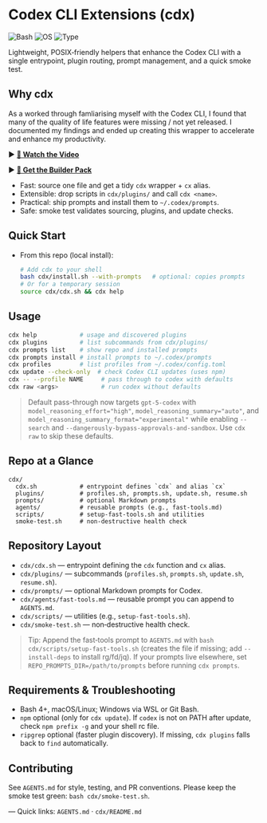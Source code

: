 # Codex CLI Extensions (cdx)

![Bash](https://img.shields.io/badge/Bash-4%2B-1f425f?logo=gnu-bash&logoColor=white)
![OS](https://img.shields.io/badge/OS-macOS%20%7C%20Linux-lightgrey)
![Type](https://img.shields.io/badge/Type-CLI%20Helpers-blue)

Lightweight, POSIX‑friendly helpers that enhance the Codex CLI with a single entrypoint, plugin routing, prompt management, and a quick smoke test.

## Why cdx

As a worked through famliarising myself with the Codex CLI, I found that many of the quality of life features were missing / not yet released. I documented my findings and ended up creating this wrapper to accelerate and enhance my productivity.

► [**🎥 Watch the Video**](https://www.youtube.com/watch?v=3564u77Vyqk)

► [**🧰 Get the Builder Pack**](https://rebrand.ly/aa0f77)

- Fast: source one file and get a tidy `cdx` wrapper + `cx` alias.
- Extensible: drop scripts in `cdx/plugins/` and call `cdx <name>`.
- Practical: ship prompts and install them to `~/.codex/prompts`.
- Safe: smoke test validates sourcing, plugins, and update checks.

## Quick Start

- From this repo (local install):
  ```bash
  # Add cdx to your shell
  bash cdx/install.sh --with-prompts   # optional: copies prompts
  # Or for a temporary session
  source cdx/cdx.sh && cdx help
  ```
  

## Usage

```bash
cdx help            # usage and discovered plugins
cdx plugins         # list subcommands from cdx/plugins/
cdx prompts list    # show repo and installed prompts
cdx prompts install # install prompts to ~/.codex/prompts
cdx profiles        # list profiles from ~/.codex/config.toml
cdx update --check-only  # check Codex CLI updates (uses npm)
cdx -- --profile NAME     # pass through to codex with defaults
cdx raw <args>            # run codex without defaults
```

> Default pass-through now targets `gpt-5-codex` with `model_reasoning_effort="high"`, `model_reasoning_summary="auto"`, and `model_reasoning_summary_format="experimental"` while enabling `--search` and `--dangerously-bypass-approvals-and-sandbox`. Use `cdx raw` to skip these defaults.

## Repo at a Glance

```text
cdx/
  cdx.sh            # entrypoint defines `cdx` and alias `cx`
  plugins/          # profiles.sh, prompts.sh, update.sh, resume.sh
  prompts/          # optional Markdown prompts
  agents/           # reusable prompts (e.g., fast-tools.md)
  scripts/          # setup-fast-tools.sh and utilities
  smoke-test.sh     # non-destructive health check
```

## Repository Layout

- `cdx/cdx.sh` — entrypoint defining the `cdx` function and `cx` alias.
- `cdx/plugins/` — subcommands (`profiles.sh`, `prompts.sh`, `update.sh`, `resume.sh`).
- `cdx/prompts/` — optional Markdown prompts for Codex.
- `cdx/agents/fast-tools.md` — reusable prompt you can append to `AGENTS.md`.
- `cdx/scripts/` — utilities (e.g., `setup-fast-tools.sh`).
- `cdx/smoke-test.sh` — non‑destructive health check.

> Tip: Append the fast‑tools prompt to `AGENTS.md` with `bash cdx/scripts/setup-fast-tools.sh` (creates the file if missing; add `--install-deps` to install rg/fd/jq). If your prompts live elsewhere, set `REPO_PROMPTS_DIR=/path/to/prompts` before running `cdx prompts`.

## Requirements & Troubleshooting

- Bash 4+, macOS/Linux; Windows via WSL or Git Bash.
- `npm` optional (only for `cdx update`). If `codex` is not on PATH after update, check `npm prefix -g` and your shell rc file.
- `ripgrep` optional (faster plugin discovery). If missing, `cdx plugins` falls back to `find` automatically.

## Contributing

See `AGENTS.md` for style, testing, and PR conventions. Please keep the smoke test green: `bash cdx/smoke-test.sh`.

—
Quick links: `AGENTS.md` · `cdx/README.md`
